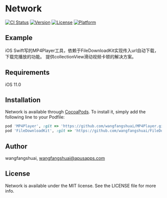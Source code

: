 # Network

[![CI Status](https://img.shields.io/travis/wangfangshuai/Network.svg?style=flat)](https://travis-ci.org/wangfangshuai/Network)
[![Version](https://img.shields.io/cocoapods/v/Network.svg?style=flat)](https://cocoapods.org/pods/Network)
[![License](https://img.shields.io/cocoapods/l/Network.svg?style=flat)](https://cocoapods.org/pods/Network)
[![Platform](https://img.shields.io/cocoapods/p/Network.svg?style=flat)](https://cocoapods.org/pods/Network)

## Example

iOS Swift写的MP4Player工具，依赖于FileDownloadKit实现传入url自动下载，下载完播放的功能。
提供collectionView滑动视频卡顿的解决方案。

## Requirements
iOS 11.0

## Installation

Network is available through [CocoaPods](https://cocoapods.org). To install
it, simply add the following line to your Podfile:

```ruby
pod 'MP4Player', :git => 'https://github.com/wangfangshuai/MP4Player.git', :tag => '0.0.1'
pod 'FileDownloadKit', :git => 'https://github.com/wangfangshuai/FileDownloadKit.git', :tag => '0.0.1'
```

## Author

wangfangshuai, wangfangshuai@apusapps.com

## License

Network is available under the MIT license. See the LICENSE file for more info.
